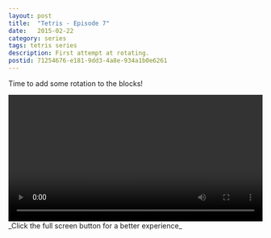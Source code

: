 ```yaml
---
layout: post
title:  "Tetris - Episode 7"
date:   2015-02-22
category: series
tags: tetris series
description: First attempt at rotating.
postid: 71254676-e181-9dd3-4a8e-934a1b0e6261
---
```


Time to add some rotation to the blocks!

<video style="width:100%;" controls>
	<source src="http://videos.quarrantine.com?name=tetris7.mp4" type="video/mp4">
</video>
_Click the full screen button for a better experience_
